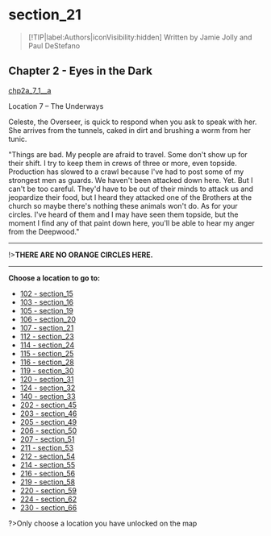
# section_21

>[!TIP|label:Authors|iconVisibility:hidden]
>Written by Jamie Jolly and Paul DeStefano

## Chapter 2 - Eyes in the Dark

[chp2a_7_1__a](../../decomp/app/src/main/res/raw/chp2a_7_1__a.mp3 ':include :type=audio')

Location 7 – The Underways

Celeste, the Overseer, is quick to respond when you ask to speak with her. She arrives from the tunnels, caked in dirt and brushing a worm from her tunic.

"Things are bad. My people are afraid to travel. Some don't show up for their shift. I try to keep them in crews of three or more, even topside. Production has slowed to a crawl because I've had to post some of my strongest men as guards. We haven't been attacked down here. Yet. But I can't be too careful. They'd have to be out of their minds to attack us and jeopardize their food, but I heard they attacked one of the Brothers at the church so maybe there's nothing these animals won't do. As for your circles. I've heard of them and I may have seen them topside, but the moment I find any of that paint down here, you'll be able to hear my anger from the Deepwood."

---

!>**THERE ARE NO ORANGE CIRCLES HERE.** 

---



**Choose a location to go to:**

- [102 - section_15](output/chapter2/section_15.md)
- [103 - section_16](output/chapter2/section_16.md)
- [105 - section_19](output/chapter2/section_19.md)
- [106 - section_20](output/chapter2/section_20.md)
- [107 - section_21](output/chapter2/section_21.md)
- [112 - section_23](output/chapter2/section_23.md)
- [114 - section_24](output/chapter2/section_24.md)
- [115 - section_25](output/chapter2/section_25.md)
- [116 - section_28](output/chapter2/section_28.md)
- [119 - section_30](output/chapter2/section_30.md)
- [120 - section_31](output/chapter2/section_31.md)
- [124 - section_32](output/chapter2/section_32.md)
- [140 - section_33](output/chapter2/section_33.md)
- [202 - section_45](output/chapter2/section_45.md)
- [203 - section_46](output/chapter2/section_46.md)
- [205 - section_49](output/chapter2/section_49.md)
- [206 - section_50](output/chapter2/section_50.md)
- [207 - section_51](output/chapter2/section_51.md)
- [211 - section_53](output/chapter2/section_53.md)
- [212 - section_54](output/chapter2/section_54.md)
- [214 - section_55](output/chapter2/section_55.md)
- [216 - section_56](output/chapter2/section_56.md)
- [219 - section_58](output/chapter2/section_58.md)
- [220 - section_59](output/chapter2/section_59.md)
- [224 - section_62](output/chapter2/section_62.md)
- [230 - section_66](output/chapter2/section_66.md)


?>Only choose a location you have unlocked on the map


